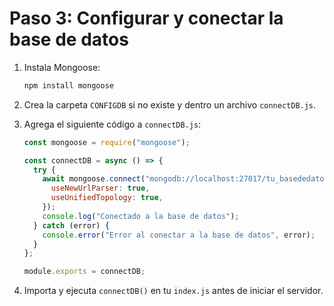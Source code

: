 # Paso 3: Configurar y conectar la base de datos

1. Instala Mongoose:
   ```bash
   npm install mongoose
   ```
2. Crea la carpeta `CONFIGDB` si no existe y dentro un archivo `connectDB.js`.
3. Agrega el siguiente código a `connectDB.js`:

   ```js
   const mongoose = require("mongoose");

   const connectDB = async () => {
     try {
       await mongoose.connect("mongodb://localhost:27017/tu_basededatos", {
         useNewUrlParser: true,
         useUnifiedTopology: true,
       });
       console.log("Conectado a la base de datos");
     } catch (error) {
       console.error("Error al conectar a la base de datos", error);
     }
   };

   module.exports = connectDB;
   ```

4. Importa y ejecuta `connectDB()` en tu `index.js` antes de iniciar el servidor.
